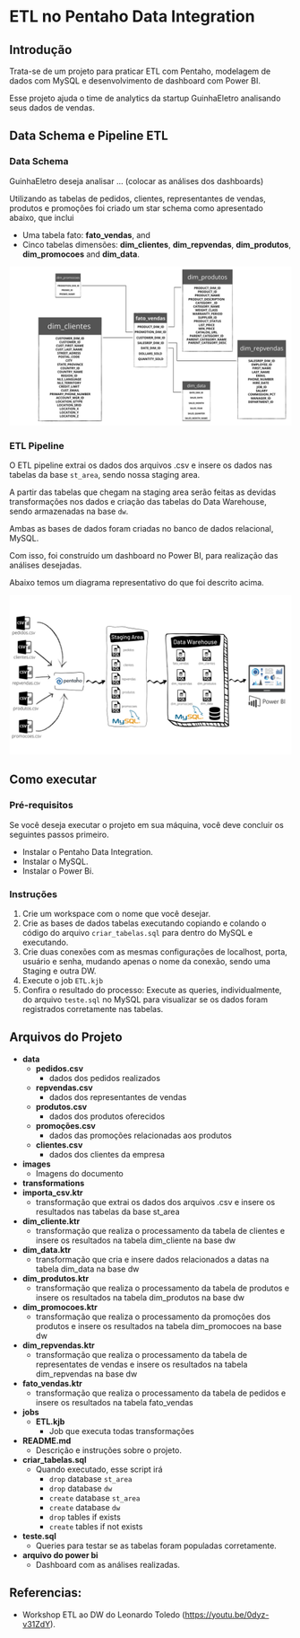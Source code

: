 # ETL no Pentaho Data Integration

## Introdução

Trata-se de um projeto para praticar ETL com Pentaho, modelagem de dados com MySQL e desenvolvimento de dashboard com Power BI.

Esse projeto ajuda o time de analytics da startup GuinhaEletro analisando seus dados de vendas.

## Data Schema e Pipeline ETL

### Data Schema

GuinhaEletro deseja analisar ... (colocar as análises dos dashboards)

Utilizando as tabelas de pedidos, clientes, representantes de vendas, produtos e promoções foi criado um star schema como apresentado abaixo, que inclui

- Uma tabela fato: **fato_vendas**, and 
- Cinco tabelas dimensões: **dim_clientes**, **dim_repvendas**, **dim_produtos**, **dim_promocoes** and **dim_data**.

![Star Schema UML](images/star_schema.png)

### ETL Pipeline

O ETL pipeline extrai os dados dos arquivos .csv e insere os dados nas tabelas da base `st_area`, sendo nossa staging area.

A partir das tabelas que chegam na staging area serão feitas as devidas transformações nos dados e criação das tabelas do Data Warehouse, sendo armazenadas na base `dw`.

Ambas as bases de dados foram criadas no  banco de dados relacional, MySQL.

Com isso, foi construído um dashboard no Power BI, para realização das análises desejadas.

Abaixo temos um diagrama representativo do que foi descrito acima.

![Pipeline ETL](images/Pipeline_ETL.png)

## Como executar

### Pré-requisitos

Se você deseja executar o projeto em sua máquina, você deve concluir os seguintes passos primeiro.

- Instalar o Pentaho Data Integration.
- Instalar o MySQL.
- Instalar o Power Bi.


### Instruções

1. Crie um workspace com o nome que você desejar.
2. Crie as bases de dados tabelas executando copiando e colando o código do arquivo `criar_tabelas.sql` para dentro do MySQL e executando.
3. Crie duas conexões com as mesmas configurações de localhost, porta, usuário e senha, mudando apenas o nome da conexão, sendo uma Staging e outra DW.
4. Execute o job `ETL.kjb`
5. Confira o resultado do processo: Execute as queries, individualmente, do arquivo `teste.sql` no MySQL para visualizar se os dados foram registrados corretamente nas tabelas.

## Arquivos do Projeto

- **data**
  - **pedidos.csv**
    - dados dos pedidos realizados
  - **repvendas.csv**
    - dados dos representantes de vendas
  - **produtos.csv**
    - dados dos produtos oferecidos
  - **promoções.csv**
    - dados das promoções relacionadas aos produtos
  - **clientes.csv**
    - dados dos clientes da empresa
- **images**
  - Imagens do documento
 - **transformations**
  - **importa_csv.ktr**
    - transformação que extrai os dados dos arquivos .csv e insere os resultados nas tabelas da base st_area
  - **dim_cliente.ktr**
    - transformação que realiza o processamento da tabela de clientes e insere os resultados na tabela dim_cliente na base dw
  - **dim_data.ktr**
    - transformação que cria e insere dados relacionados a datas na tabela dim_data na base dw
  - **dim_produtos.ktr**
    - transformação que realiza o processamento da tabela de produtos e insere os resultados na tabela dim_produtos na base dw
  - **dim_promocoes.ktr**
    - transformação que realiza o processamento da promoções dos produtos e insere os resultados na tabela dim_promocoes na base dw
  - **dim_repvendas.ktr**
    - transformação que realiza o processamento da tabela de representates de vendas e insere os resultados na tabela dim_repvendas na base dw
  - **fato_vendas.ktr**
    - transformação que realiza o processamento da tabela de pedidos e insere os resultados na tabela fato_vendas
- **jobs**
  - **ETL.kjb**
    - Job que executa todas transformações
- **README.md**
  - Descrição e instruções sobre o projeto.
- **criar_tabelas.sql**
  - Quando executado, esse script irá
    - `drop` database `st_area`
	- `drop` database `dw`
    - `create` database `st_area`
	- `create` database `dw`
    - `drop` tables if exists
    - `create` tables if not exists
- **teste.sql**
  - Queries para testar se as tabelas foram populadas corretamente.
- **arquivo do power bi**
  - Dashboard com as análises realizadas.

## Referencias: 

- Workshop ETL ao DW do Leonardo Toledo (https://youtu.be/0dyz-v31ZdY).
